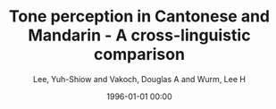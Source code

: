 ---
layout: post
title: Tone perception in Cantonese and Mandarin - A cross-linguistic comparison
journal: Journal of Psycholinguistic Research
date: 1996-01-01 00:00
author: Lee, Yuh-Shiow and Vakoch, Douglas A and Wurm, Lee H
year: 1996
---
